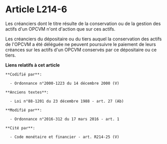 # Article L214-6

Les créanciers dont le titre résulte de la conservation ou de la gestion des actifs d'un OPCVM n'ont d'action que sur ces
actifs. 

Les créanciers du dépositaire ou du tiers auquel la conservation des actifs de l'OPCVM a été déléguée ne peuvent poursuivre
le paiement de leurs créances sur les actifs d'un OPCVM conservés par ce dépositaire ou ce tiers.

**Liens relatifs à cet article**

	**Codifié par**:

	  - Ordonnance n°2000-1223 du 14 décembre 2000 (V)

	**Anciens textes**:

	  - Loi n°88-1201 du 23 décembre 1988 - art. 27 (Ab)

	**Modifié par**:

	  - Ordonnance n°2016-312 du 17 mars 2016 - art. 1

	**Cité par**:

	  - Code monétaire et financier - art. R214-25 (V)

